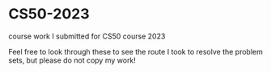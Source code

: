 # CS50-2023
course work I submitted for CS50 course 2023

Feel free to look through these to see the route I took to resolve the problem sets, but please do not copy my work!
